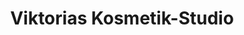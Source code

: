 ---
title: "Viktorias Kosmetik-Studio"
url: /gleisdorf/viktorias-kosmetik-studio/
shop: Kosmetik
---